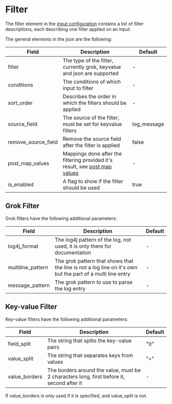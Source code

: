<!--
{% comment %}
Licensed to the Apache Software Foundation (ASF) under one or more
contributor license agreements.  See the NOTICE file distributed with
this work for additional information regarding copyright ownership.
The ASF licenses this file to you under the Apache License, Version 2.0
(the "License"); you may not use this file except in compliance with
the License.  You may obtain a copy of the License at

http://www.apache.org/licenses/LICENSE-2.0

Unless required by applicable law or agreed to in writing, software
distributed under the License is distributed on an "AS IS" BASIS,
WITHOUT WARRANTIES OR CONDITIONS OF ANY KIND, either express or implied.
See the License for the specific language governing permissions and
limitations under the License.
{% endcomment %}
-->

# Filter

The filter element in the [input configuration](inputConfig.md) contains a list of filter descriptions, each describing one filter
applied on an input.

The general elements in the json are the following:

| Field                 | Description                                                                                     | Default     |
|-----------------------|-------------------------------------------------------------------------------------------------|-------------|
| filter                | The type of the filter, currently grok, keyvalue and json are supported                         | -           |
| conditions            | The conditions of which input to filter                                                         | -           |
| sort\_order           | Describes the order in which the filters should be applied                                      | -           |
| source\_field         | The source of the filter, must be set for keyvalue filters                                      | log_message |
| remove\_source\_field | Remove the source field after the filter is applied                                             | false       |
| post\_map\_values     | Mappings done after the filtering provided it's result, see [post map values](postMapValues.md) | -           |
| is\_enabled           | A flag to show if the filter should be used                                                     | true        |


## Grok Filter

Grok filters have the following additional parameters:

| Field              | Description                                                                                                | Default |
|--------------------|------------------------------------------------------------------------------------------------------------|---------|
| log4j\_format      | The log4j pattern of the log, not used, it is only there for documentation                                 | -       |
| multiline\_pattern | The grok pattern that shows that the line is not a log line on it's own but the part of a multi line entry | -       |
| message\_pattern   | The grok pattern to use to parse the log entry                                                             | -       |


## Key-value Filter

Key-value filters have the following additional parameters:

| Field          | Description                                                                               | Default |
|----------------|-------------------------------------------------------------------------------------------|---------|
| field\_split   | The string that splits the key-value pairs                                                | "\t"    |
| value\_split   | The string that separates keys from values                                                | "="     |
| value\_borders | The borders around the value, must be 2 characters long, first before it, second after it | -       |

If value\_borders is only used if it is specified, and value\_split is not.
